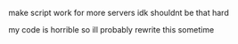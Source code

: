make script work for more servers idk shouldnt be that hard

my code is horrible so ill probably rewrite this sometime
